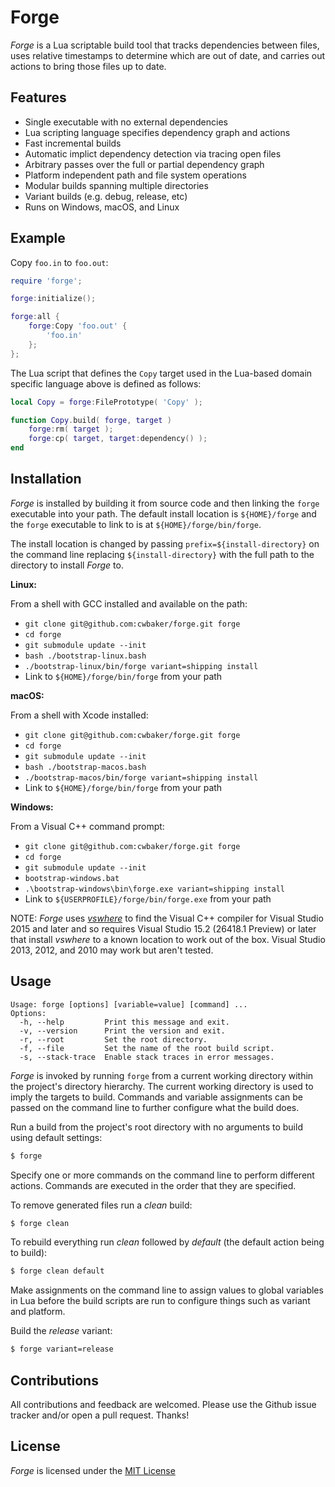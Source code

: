# Forge

*Forge* is a Lua scriptable build tool that tracks dependencies between files, uses relative timestamps to determine which are out of date, and carries out actions to bring those files up to date.

## Features

- Single executable with no external dependencies
- Lua scripting language specifies dependency graph and actions
- Fast incremental builds
- Automatic implict dependency detection via tracing open files
- Arbitrary passes over the full or partial dependency graph
- Platform independent path and file system operations
- Modular builds spanning multiple directories
- Variant builds (e.g. debug, release, etc)
- Runs on Windows, macOS, and Linux

## Example

Copy `foo.in` to `foo.out`:

~~~lua
require 'forge';

forge:initialize();

forge:all {
    forge:Copy 'foo.out' {
        'foo.in'
    };    
};
~~~

The Lua script that defines the `Copy` target used in the Lua-based domain specific language above is defined as follows:

~~~lua
local Copy = forge:FilePrototype( 'Copy' );

function Copy.build( forge, target )
    forge:rm( target );
    forge:cp( target, target:dependency() );
end
~~~

## Installation

*Forge* is installed by building it from source code and then linking the `forge` executable into your path.  The default install location is `${HOME}/forge` and the `forge` executable to link to is at `${HOME}/forge/bin/forge`.

The install location is changed by passing `prefix=${install-directory}` on the command line replacing `${install-directory}` with the full path to the directory to install *Forge* to.

**Linux:**

From a shell with GCC installed and available on the path:

- `git clone git@github.com:cwbaker/forge.git forge`
- `cd forge`
- `git submodule update --init`
- `bash ./bootstrap-linux.bash`
- `./bootstrap-linux/bin/forge variant=shipping install`
- Link to `${HOME}/forge/bin/forge` from your path

**macOS:**

From a shell with Xcode installed:

- `git clone git@github.com:cwbaker/forge.git forge`
- `cd forge`
- `git submodule update --init`
- `bash ./bootstrap-macos.bash`
- `./bootstrap-macos/bin/forge variant=shipping install`
- Link to `${HOME}/forge/bin/forge` from your path

**Windows:**

From a Visual C++ command prompt:

- `git clone git@github.com:cwbaker/forge.git forge`
- `cd forge`
- `git submodule update --init`
- `bootstrap-windows.bat`
- `.\bootstrap-windows\bin\forge.exe variant=shipping install`
- Link to `${USERPROFILE}/forge/bin/forge.exe` from your path

NOTE: *Forge* uses [*vswhere*](https://github.com/Microsoft/vswhere/wiki) to find the Visual C++ compiler for Visual Studio 2015 and later and so requires Visual Studio 15.2 (26418.1 Preview) or later that install *vswhere* to a known location to work out of the box.  Visual Studio 2013, 2012, and 2010 may work but aren't tested.

## Usage

    Usage: forge [options] [variable=value] [command] ... 
    Options: 
      -h, --help         Print this message and exit.
      -v, --version      Print the version and exit.
      -r, --root         Set the root directory.
      -f, --file         Set the name of the root build script.
      -s, --stack-trace  Enable stack traces in error messages.

*Forge* is invoked by running `forge` from a current working directory within the project's directory hierarchy.  The current working directory is used to imply the targets to build.  Commands and variable assignments can be passed on the command line to further configure what the build does.

Run a build from the project's root directory with no arguments to build using default settings:

~~~bash
$ forge
~~~

Specify one or more commands on the command line to perform different actions.  Commands are executed in the order that they are specified.

To remove generated files run a *clean* build:

~~~bash
$ forge clean
~~~

To rebuild everything run *clean* followed by *default* (the default action being to build):

~~~bash
$ forge clean default
~~~

Make assignments on the command line to assign values to global variables in Lua before the build scripts are run to configure things such as variant and platform.

Build the *release* variant:

~~~bash
$ forge variant=release
~~~

## Contributions

All contributions and feedback are welcomed.  Please use the Github issue tracker and/or open a pull request.  Thanks!

## License

*Forge* is licensed under the [MIT License](http://www.opensource.org/licenses/MIT)

